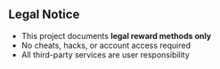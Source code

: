 ## Legal Notice
- This project documents **legal reward methods only**
- No cheats, hacks, or account access required
- All third-party services are user responsibility
